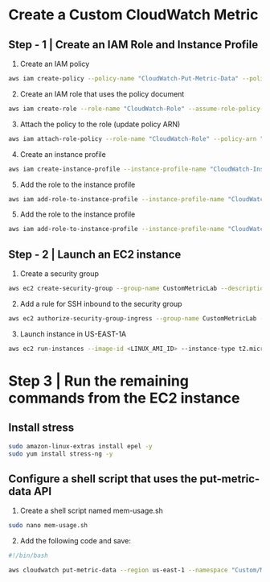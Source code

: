 # Create a Custom CloudWatch Metric

## Step - 1 | Create an IAM Role and Instance Profile

1. Create an IAM policy

```bash
aws iam create-policy --policy-name "CloudWatch-Put-Metric-Data" --policy-document '{"Version":"2012-10-17","Statement":[{"Effect":"Allow","Action":["cloudwatch:PutMetricData"],"Resource":"*"}]}'
```

2. Create an IAM role that uses the policy document

```bash
aws iam create-role --role-name "CloudWatch-Role" --assume-role-policy-document '{"Version":"2012-10-17","Statement":[{"Effect":"Allow","Principal":{"Service":"ec2.amazonaws.com"},"Action":"sts:AssumeRole"}]}'
```

3. Attach the policy to the role (update policy ARN)

```bash
aws iam attach-role-policy --role-name "CloudWatch-Role" --policy-arn "arn:aws:iam::<YOUR_ACC_NO>:policy/CloudWatch-Put-Metric-Data"
```

4. Create an instance profile

```bash
aws iam create-instance-profile --instance-profile-name "CloudWatch-Instance-Profile"
```

5. Add the role to the instance profile

```bash
aws iam add-role-to-instance-profile --instance-profile-name "CloudWatch-Instance-Profile" --role-name "CloudWatch-Role"
```

5. Add the role to the instance profile

```bash
aws iam add-role-to-instance-profile --instance-profile-name "CloudWatch-Instance-Profile" --role-name "CloudWatch-Role"
```

## Step - 2 | Launch an EC2 instance

1. Create a security group

```bash
aws ec2 create-security-group --group-name CustomMetricLab --description "Temporary SG for the Custom Metric Lab"
```

2. Add a rule for SSH inbound to the security group

```bash
aws ec2 authorize-security-group-ingress --group-name CustomMetricLab --protocol tcp --port 22 --cidr 0.0.0.0/0
```

3. Launch instance in US-EAST-1A

```bash
aws ec2 run-instances --image-id <LINUX_AMI_ID> --instance-type t2.micro --placement AvailabilityZone=us-east-1a --security-group-ids <YOUR_SG_ID> --iam-instance-profile Name="CloudWatch-Instance-Profile"
```

# Step 3 | Run the remaining commands from the EC2 instance

## Install stress

```bash
sudo amazon-linux-extras install epel -y
sudo yum install stress-ng -y
```

## Configure a shell script that uses the put-metric-data API

1. Create a shell script named mem-usage.sh

```bash
sudo nano mem-usage.sh
```

2. Add the following code and save:

```bash
#!/bin/bash

aws cloudwatch put-metric-data --region us-east-1 --namespace "Custom/Memory" --metric-name "MemUsage" --value "$(free | awk '/Mem/{printf("%d", ($2-$7)/$2*100)}')" --unit "Percent" --dimensions "Name=InstanceId,Value=$(curl -s http://169.254.169.254/latest/meta-data/instance-id)"
```
